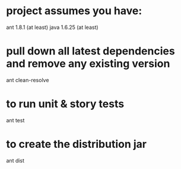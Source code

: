 
# project assumes you have:

ant 1.8.1 (at least)
java 1.6.25 (at least)

# pull down all latest dependencies and remove any existing version
ant clean-resolve  

# to run unit & story tests
ant test

# to create the distribution jar
ant dist
